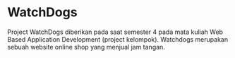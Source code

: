 # WatchDogs
Project WatchDogs diberikan pada saat semester 4 pada mata kuliah Web Based Application Development (project kelompok). Watchdogs merupakan sebuah website online shop yang menjual jam tangan.
